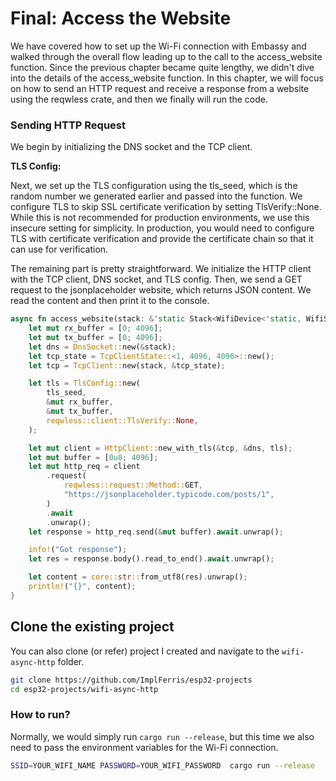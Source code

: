 # Final: Access the Website

We have covered how to set up the Wi-Fi connection with Embassy and walked through the overall flow leading up to the call to the access_website function. Since the previous chapter became quite lengthy, we didn't dive into the details of the access_website function. In this chapter, we will focus on how to send an HTTP request and receive a response from a website using the reqwless crate, and then we finally will run the code.


### Sending HTTP Request

We begin by initializing the DNS socket and the TCP client.

**TLS Config:**

Next, we set up the TLS configuration using the tls_seed, which is the random number we generated earlier and passed into the function. We configure TLS to skip SSL certificate verification by setting TlsVerify::None. While this is not recommended for production environments, we use this insecure setting for simplicity.  In production, you would need to configure TLS with certificate verification and provide the certificate chain so that it can use for verification. 

The remaining part is pretty straightforward. We initialize the HTTP client with the TCP client, DNS socket, and TLS config. Then, we send a GET request to the jsonplaceholder website, which returns JSON content. We read the content and then print it to the console.

```rust
async fn access_website(stack: &'static Stack<WifiDevice<'static, WifiStaDevice>>, tls_seed: u64) {
    let mut rx_buffer = [0; 4096];
    let mut tx_buffer = [0; 4096];
    let dns = DnsSocket::new(&stack);
    let tcp_state = TcpClientState::<1, 4096, 4096>::new();
    let tcp = TcpClient::new(stack, &tcp_state);

    let tls = TlsConfig::new(
        tls_seed,
        &mut rx_buffer,
        &mut tx_buffer,
        reqwless::client::TlsVerify::None,
    );

    let mut client = HttpClient::new_with_tls(&tcp, &dns, tls);
    let mut buffer = [0u8; 4096];
    let mut http_req = client
        .request(
            reqwless::request::Method::GET,
            "https://jsonplaceholder.typicode.com/posts/1",
        )
        .await
        .unwrap();
    let response = http_req.send(&mut buffer).await.unwrap();

    info!("Got response");
    let res = response.body().read_to_end().await.unwrap();

    let content = core::str::from_utf8(res).unwrap();
    println!("{}", content);
}
```

## Clone the existing project
You can also clone (or refer) project I created and navigate to the `wifi-async-http` folder.

```sh
git clone https://github.com/ImplFerris/esp32-projects
cd esp32-projects/wifi-async-http
```

### How to run?

Normally, we would simply run `cargo run --release`, but this time we also need to pass the environment variables for the Wi-Fi connection.

```sh
SSID=YOUR_WIFI_NAME PASSWORD=YOUR_WIFI_PASSWORD  cargo run --release
```
